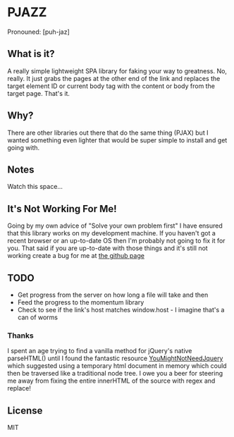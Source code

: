 # PJAZZ

Pronouned: [puh-jaz]

## What is it?

A really simple lightweight SPA library for faking your way to greatness. No, really. It just grabs the pages at the other end of the link and replaces the target element ID or current body tag with the content or body from the target page. That's it.

## Why?

There are other libraries out there that do the same thing (PJAX) but I wanted something even lighter that would be super simple to install and get going with.

## Notes

Watch this space…

## It's Not Working For Me!

Going by my own advice of "Solve your own problem first" I have ensured that this library works on my development machine. If you haven't got a recent browser or an up-to-date OS then I'm probably not going to fix it for you. That said if you are up-to-date with those things and it's still not working create a bug for me at [the github page](http://github.com/Flowdeeps/PJazz/issues)

## TODO
* Get progress from the server on how long a file will take and then
* Feed the progress to the momentum library
* Check to see if the link's host matches window.host - I imagine that's a can of worms

### Thanks

I spent an age trying to find a vanilla method for jQuery's native parseHTML() until I found the fantastic resource [YouMightNotNeedJquery](http://youmightnotneedjquery.com/) which suggested using a temporary html document in memory which could then be traversed like a traditional node tree. I owe you a beer for steering me away from fixing the entire innerHTML of the source with regex and replace!

## License
MIT
